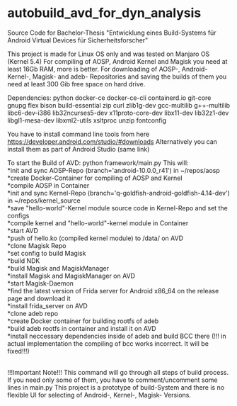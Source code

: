 # autobuild_avd_for_dyn_analysis
Source Code for Bachelor-Thesis "Entwicklung eines Build-Systems für Android Virtual Devices für Sicherheitsforscher"

This project is made for Linux OS only and was tested on Manjaro OS (Kernel 5.4)
For compiling of AOSP, Android Kernel and Magisk you need at least 16Gb RAM, more is better. For downloading of AOSP-, Android-Kernel-, Magisk- and adeb- Repositories and saving the builds of them you need at least 300 Gib free space on hard drive. 

Dependencies:
python
docker-ce docker-ce-cli containerd.io
git-core gnupg flex bison build-essential zip curl zlib1g-dev gcc-multilib g++-multilib libc6-dev-i386 lib32ncurses5-dev x11proto-core-dev libx11-dev lib32z1-dev libgl1-mesa-dev libxml2-utils xsltproc unzip fontconfig

You have to install command line tools from here https://developer.android.com/studio/#downloads 
Alternatively you can install them as part of Android Studio (same link)

To start the Build of AVD: python framework/main.py
This will: <br />
  *init and sync AOSP-Repo (branch='android-10.0.0_r41') in ~/repos/aosp <br />
  *create Docker-Container for compiling of AOSP and Kernel <br />
  *compile AOSP in Container <br />
  *init and sync Kernel-Repo (branch='q-goldfish-android-goldfish-4.14-dev') in ~/repos/kernel_source <br />
  *save "hello-world"-Kernel module source code in Kernel-Repo and set the configs <br />
  *compile kernel and "hello-world"-kernel module in Container <br />
  *start AVD <br />
  *push of hello.ko (compiled kernel module) to /data/ on AVD <br />
  *clone Magisk Repo <br />
  *set config to build Magisk <br />
  *build NDK <br />
  *build Magisk and MagiskManager <br />
  *install Magisk and MagiskManager on AVD <br />
  *start Magisk-Daemon <br />
  *find the latest version of Frida server for Android x86_64 on the release page and download it <br />
  *install frida_server on AVD <br />
  *clone adeb repo <br />
  *create Docker container for building rootfs of adeb <br />
  *build adeb rootfs in container and install it on AVD <br />
  *install neccessary dependencies inside of adeb and build BCC there (!!! in actual implementation the compiling of bcc works incorrect. It will be fixed!!!) <br /> <br />
  
!!!Important Note!!! This command will go through all steps of build process. If you need only some of them, you have to comment/uncomment some lines in main.py
This project is a prototype of build-System and there is no flexible UI for selecting of Android-, Kernel-, Magisk- Versions.  
